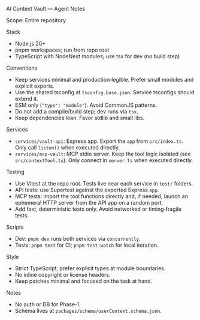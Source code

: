AI Context Vault — Agent Notes

Scope: Entire repository

Stack
- Node.js 20+
- pnpm workspaces; run from repo root
- TypeScript with NodeNext modules; use tsx for dev (no build step)

Conventions
- Keep services minimal and production‑legible. Prefer small modules and explicit exports.
- Use the shared tsconfig at `tsconfig.base.json`. Service tsconfigs should extend it.
- ESM only (`"type": "module"`). Avoid CommonJS patterns.
- Do not add a compile/build step; dev runs via `tsx`.
- Keep dependencies lean. Favor stdlib and small libs.

Services
- `services/vault-api`: Express app. Export the `app` from `src/index.ts`. Only call `listen()` when executed directly.
- `services/mcp-vault`: MCP stdio server. Keep the tool logic isolated (see `src/contextTool.ts`). Only connect in `server.ts` when executed directly.

Testing
- Use Vitest at the repo root. Tests live near each service in `test/` folders.
- API tests: use Supertest against the exported Express `app`.
- MCP tests: import the tool functions directly and, if needed, launch an ephemeral HTTP server from the API app on a random port.
- Add fast, deterministic tests only. Avoid networked or timing‑fragile tests.

Scripts
- Dev: `pnpm dev` runs both services via `concurrently`.
- Tests: `pnpm test` for CI; `pnpm test:watch` for local iteration.

Style
- Strict TypeScript, prefer explicit types at module boundaries.
- No inline copyright or license headers.
- Keep patches minimal and focused on the task at hand.

Notes
- No auth or DB for Phase‑1.
- Schema lives at `packages/schema/userContext.schema.json`.
